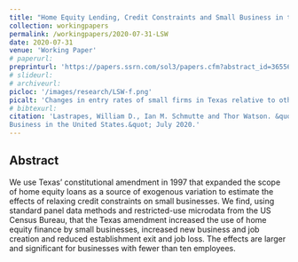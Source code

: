 ```yaml
---
title: "Home Equity Lending, Credit Constraints and Small Business in the United States"
collection: workingpapers
permalink: /workingpapers/2020-07-31-LSW
date: 2020-07-31
venue: 'Working Paper'
# paperurl: 
preprinturl: 'https://papers.ssrn.com/sol3/papers.cfm?abstract_id=3655661'
# slideurl: 
# archiveurl: 
picloc: '/images/research/LSW-f.png'
picalt: 'Changes in entry rates of small firms in Texas relative to other states before and after the 1997 Texas constitutional amendment' 
# bibtexurl: 
citation: 'Lastrapes, William D., Ian M. Schmutte and Thor Watson. &quot;Home Equity Lending, Credit Constraints and Small
Business in the United States.&quot; July 2020.'
---
```




## Abstract

We use Texas’ constitutional amendment in 1997 that expanded the scope of home
equity loans as a source of exogenous variation to estimate the effects of relaxing
credit constraints on small businesses. We find, using standard panel data methods
and restricted-use microdata from the US Census Bureau, that the Texas amendment
increased the use of home equity finance by small businesses, increased new business
and job creation and reduced establishment exit and job loss. The effects are larger
and significant for businesses with fewer than ten employees.
